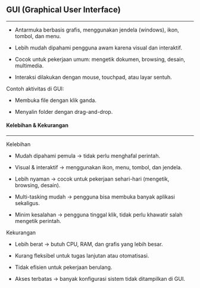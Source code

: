 ## GUI (Graphical User Interface)
---

- Antarmuka berbasis grafis, menggunakan jendela (windows), ikon, tombol, dan menu.

- Lebih mudah dipahami pengguna awam karena visual dan interaktif.

- Cocok untuk pekerjaan umum: mengetik dokumen, browsing, desain, multimedia.

- Interaksi dilakukan dengan mouse, touchpad, atau layar sentuh.

Contoh aktivitas di GUI:

- Membuka file dengan klik ganda.

- Menyalin folder dengan drag-and-drop.

#### Kelebihan & Kekurangan
___

Kelebihan

- Mudah dipahami pemula → tidak perlu menghafal perintah.

- Visual & interaktif → menggunakan ikon, menu, tombol, dan jendela.

- Lebih nyaman → cocok untuk pekerjaan sehari-hari (mengetik, browsing, desain).

- Multi-tasking mudah → pengguna bisa membuka banyak aplikasi sekaligus.

- Minim kesalahan → pengguna tinggal klik, tidak perlu khawatir salah mengetik perintah.

Kekurangan

- Lebih berat → butuh CPU, RAM, dan grafis yang lebih besar.

- Kurang fleksibel untuk tugas lanjutan atau otomatisasi.

- Tidak efisien untuk pekerjaan berulang.

- Akses terbatas → banyak konfigurasi sistem tidak ditampilkan di GUI.